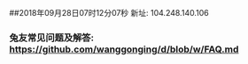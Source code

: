 ##2018年09月28日07时12分07秒 新址: 104.248.140.106
### 兔友常见问题及解答: https://github.com/wanggonging/d/blob/w/FAQ.md
